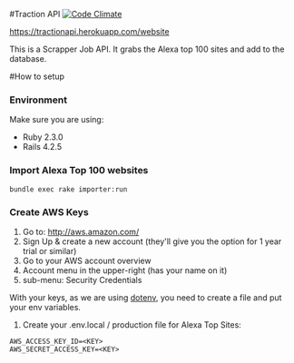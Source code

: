 #Traction API
[![Code Climate](https://codeclimate.com/github/franzejr/tractionapi/badges/gpa.svg)](https://codeclimate.com/github/franzejr/tractionapi)

https://tractionapi.herokuapp.com/website

This is a Scrapper Job API. It grabs the Alexa top 100 sites and add to
the database.

#How to setup

### Environment

Make sure you are using:

- Ruby 2.3.0
- Rails 4.2.5

### Import Alexa Top 100 websites

```
bundle exec rake importer:run
```

### Create AWS Keys

1. Go to: http://aws.amazon.com/
2. Sign Up & create a new account (they'll give you the option for 1 year trial or similar)
3. Go to your AWS account overview
4. Account menu in the upper-right (has your name on it)
5. sub-menu: Security Credentials

With your keys, as we are using [dotenv](https://github.com/bkeepers/dotenv),
you need to create a file and put your env variables.

1. Create your .env.local / production file for Alexa Top Sites:

```
AWS_ACCESS_KEY_ID=<KEY>
AWS_SECRET_ACCESS_KEY=<KEY>
```
